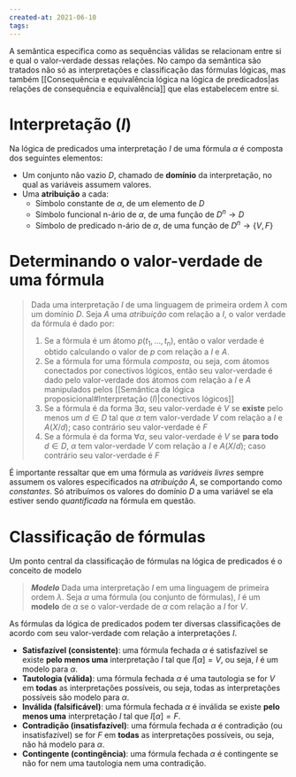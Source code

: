 ```yaml
---
created-at: 2021-06-10
tags:
---
```

A semântica especifica como as sequências válidas se relacionam entre si e qual o valor-verdade dessas relações. No campo da semântica são tratados não só as interpretações e classificação das fórmulas lógicas, mas também [[Consequência e equivalência lógica na lógica de predicados|as relações de consequência e equivalência]] que elas estabelecem entre si.

# Interpretação ($I$)
Na lógica de predicados uma interpretação $I$ de uma fórmula $\alpha$ é composta dos seguintes elementos:
- Um conjunto não vazio $D$, chamado de **domínio** da interpretação, no qual as variáveis assumem valores.
- Uma **atribuição** a cada:
  - Símbolo constante de $\alpha$, de um elemento de $D$
  - Símbolo funcional n-ário de $\alpha$, de uma função de $D^n \rightarrow D$
  - Símbolo de predicado n-ário de $\alpha$, de uma função de $D^n \rightarrow \{V,F\}$

# Determinando o valor-verdade de uma fórmula
> Dada uma interpretação $I$ de uma linguagem de primeira ordem $\lambda$ com um domínio $D$. Seja $A$ uma *atribuição* com relação a $I$, o valor verdade da fórmula é dado por:
> 1. Se a fórmula é um átomo $p(t_1,\dots,t_n)$, então o valor verdade é obtido calculando o valor de $p$ com relação a $I$ e $A$.
> 2. Se a fórmula for uma fórmula *composta*, ou seja, com átomos conectados por conectivos lógicos, então seu valor-verdade é dado pelo valor-verdade dos átomos com relação a $I$ e $A$ manipulados pelos [[Semântica da lógica proposicional#Interpretação ($I$)|conectivos lógicos]]
> 3. Se a fórmula é da forma $\exists \alpha$, seu valor-verdade é $V$ se **existe** pelo menos um $d \in D$ tal que $\alpha$ tem valor-verdade $V$ com relação a $I$ e $A(X/d)$; caso contrário seu valor-verdade é $F$
> 4. Se a fórmula é da forma $\forall \alpha$, seu valor-verdade é $V$ se **para todo** $d \in D$, $\alpha$ tem valor-verdade $V$ com relação a $I$ e $A(X/d)$; caso contrário seu valor-verdade é $F$

É importante ressaltar que em uma fórmula as *variáveis livres* sempre assumem os valores especificados na *atribuição* $A$, se comportando como *constantes*. Só atribuímos os valores do domínio $D$ a uma variável se ela estiver sendo *quantificada* na fórmula em questão.

# Classificação de fórmulas
Um ponto central da classificação de fórmulas na lógica de predicados é o conceito de modelo

> ***Modelo***
> Dada uma interpretação $I$ em uma linguagem de primeira ordem $\lambda$. Seja $\alpha$ uma fórmula (ou conjunto de fórmulas), $I$ é um **modelo** de $\alpha$ se o valor-verdade de $\alpha$ com relação a $I$ for $V$.

As fórmulas da lógica de predicados podem ter diversas classificações de acordo com seu valor-verdade com relação a interpretações $I$.

- **Satisfazível (consistente)**: uma fórmula fechada $\alpha$ é satisfazível se existe **pelo menos uma** interpretação $I$ tal que $I[\alpha] = V$, ou seja, $I$ é um modelo para $\alpha$.
- **Tautologia (válida)**: uma fórmula fechada $\alpha$ é uma tautologia se for $V$ em **todas** as interpretações possíveis, ou seja, todas as interpretações possíveis são modelo para $\alpha$.
- **Inválida (falsificável)**: uma fórmula fechada $\alpha$ é inválida se existe **pelo menos uma** interpretação $I$ tal que $I[\alpha] = F$.
- **Contradição (insatisfazível)**: uma fórmula fechada $\alpha$ é contradição (ou insatisfazível) se for $F$ em **todas** as interpretações possíveis, ou seja, não há modelo para $\alpha$.
- **Contingente (contingência)**: uma fórmula fechada $\alpha$ é contingente se não for nem uma tautologia nem uma contradição.